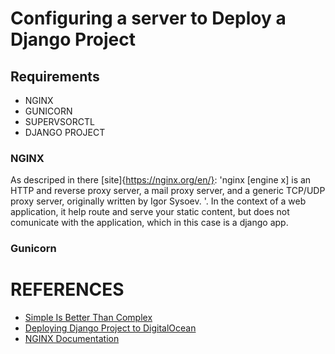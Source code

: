 # Configuring a server to Deploy a Django Project

## Requirements
- NGINX
- GUNICORN
- SUPERVSORCTL
- DJANGO PROJECT


### NGINX

As descriped in there [site]{https://nginx.org/en/}: 'nginx [engine x] is an HTTP and reverse proxy server, a mail proxy server, and a generic TCP/UDP proxy server, originally written by Igor Sysoev. '. In the context of a web application, it help route and serve your static content, but does not comunicate with the application, which in this case is a django app. 


### Gunicorn









# REFERENCES
- [Simple Is Better Than Complex](https://simpleisbetterthancomplex.com/series/2017/10/16/a-complete-beginners-guide-to-django-part-7.html#configuring-supervisor)
- [Deploying Django Project to DigitalOcean](https://www.codementor.io/@overiq/deploying-django-project-to-digitalocean-xt5s538tp)
- [NGINX Documentation](https://nginx.org/en/docs/)